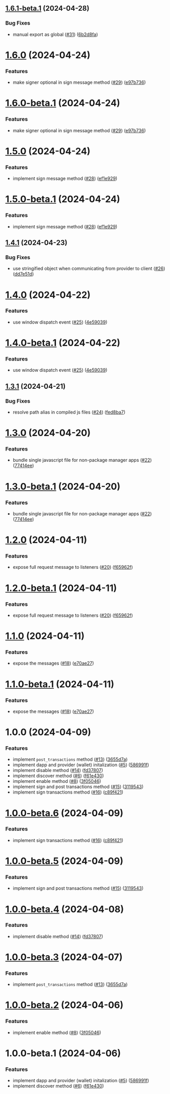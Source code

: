 ## [1.6.1-beta.1](https://github.com/agoralabs-sh/avm-web-provider/compare/v1.6.0...v1.6.1-beta.1) (2024-04-28)


### Bug Fixes

* manual export as global ([#31](https://github.com/agoralabs-sh/avm-web-provider/issues/31)) ([6b2d8fa](https://github.com/agoralabs-sh/avm-web-provider/commit/6b2d8faf6ad7fd959f866485f18b5b6f3357d108))

# [1.6.0](https://github.com/agoralabs-sh/avm-web-provider/compare/v1.5.0...v1.6.0) (2024-04-24)


### Features

* make signer optional in sign message method ([#29](https://github.com/agoralabs-sh/avm-web-provider/issues/29)) ([e97b736](https://github.com/agoralabs-sh/avm-web-provider/commit/e97b736f2ed16b673dcfb39078ec83b2a68c9af7))

# [1.6.0-beta.1](https://github.com/agoralabs-sh/avm-web-provider/compare/v1.5.0...v1.6.0-beta.1) (2024-04-24)


### Features

* make signer optional in sign message method ([#29](https://github.com/agoralabs-sh/avm-web-provider/issues/29)) ([e97b736](https://github.com/agoralabs-sh/avm-web-provider/commit/e97b736f2ed16b673dcfb39078ec83b2a68c9af7))

# [1.5.0](https://github.com/agoralabs-sh/avm-web-provider/compare/v1.4.1...v1.5.0) (2024-04-24)


### Features

* implement sign message method ([#28](https://github.com/agoralabs-sh/avm-web-provider/issues/28)) ([ef1e929](https://github.com/agoralabs-sh/avm-web-provider/commit/ef1e92978a74a15876f7ac4d0a8d84fbd82eb6d2))

# [1.5.0-beta.1](https://github.com/agoralabs-sh/avm-web-provider/compare/v1.4.1...v1.5.0-beta.1) (2024-04-24)


### Features

* implement sign message method ([#28](https://github.com/agoralabs-sh/avm-web-provider/issues/28)) ([ef1e929](https://github.com/agoralabs-sh/avm-web-provider/commit/ef1e92978a74a15876f7ac4d0a8d84fbd82eb6d2))

## [1.4.1](https://github.com/agoralabs-sh/avm-web-provider/compare/v1.4.0...v1.4.1) (2024-04-23)


### Bug Fixes

* use stringified object when communicating from provider to client ([#26](https://github.com/agoralabs-sh/avm-web-provider/issues/26)) ([dd7e51d](https://github.com/agoralabs-sh/avm-web-provider/commit/dd7e51d61a3d23aaa28667c9413c3f30e8a9e56c))

# [1.4.0](https://github.com/agoralabs-sh/avm-web-provider/compare/v1.3.1...v1.4.0) (2024-04-22)


### Features

* use window dispatch event ([#25](https://github.com/agoralabs-sh/avm-web-provider/issues/25)) ([4e59039](https://github.com/agoralabs-sh/avm-web-provider/commit/4e59039ec642df992860f008c82ab59d07b2bb58))

# [1.4.0-beta.1](https://github.com/agoralabs-sh/avm-web-provider/compare/v1.3.1...v1.4.0-beta.1) (2024-04-22)


### Features

* use window dispatch event ([#25](https://github.com/agoralabs-sh/avm-web-provider/issues/25)) ([4e59039](https://github.com/agoralabs-sh/avm-web-provider/commit/4e59039ec642df992860f008c82ab59d07b2bb58))

## [1.3.1](https://github.com/agoralabs-sh/avm-web-provider/compare/v1.3.0...v1.3.1) (2024-04-21)


### Bug Fixes

* resolve path alias in compiled js files ([#24](https://github.com/agoralabs-sh/avm-web-provider/issues/24)) ([fed8ba7](https://github.com/agoralabs-sh/avm-web-provider/commit/fed8ba71e65a70cb821cd60d9dfbeebdf8125396))

# [1.3.0](https://github.com/agoralabs-sh/avm-web-provider/compare/v1.2.0...v1.3.0) (2024-04-20)


### Features

* bundle single javascript file for non-package manager apps ([#22](https://github.com/agoralabs-sh/avm-web-provider/issues/22)) ([77414ee](https://github.com/agoralabs-sh/avm-web-provider/commit/77414eef80008cbfe36c473bcda540d9ddc201bc))

# [1.3.0-beta.1](https://github.com/agoralabs-sh/avm-web-provider/compare/v1.2.0...v1.3.0-beta.1) (2024-04-20)


### Features

* bundle single javascript file for non-package manager apps ([#22](https://github.com/agoralabs-sh/avm-web-provider/issues/22)) ([77414ee](https://github.com/agoralabs-sh/avm-web-provider/commit/77414eef80008cbfe36c473bcda540d9ddc201bc))

# [1.2.0](https://github.com/agoralabs-sh/avm-web-provider/compare/v1.1.0...v1.2.0) (2024-04-11)


### Features

* expose full request message to listeners ([#20](https://github.com/agoralabs-sh/avm-web-provider/issues/20)) ([f65962f](https://github.com/agoralabs-sh/avm-web-provider/commit/f65962f4e154845c4fff27be1369f112dad1eca7))

# [1.2.0-beta.1](https://github.com/agoralabs-sh/avm-web-provider/compare/v1.1.0...v1.2.0-beta.1) (2024-04-11)


### Features

* expose full request message to listeners ([#20](https://github.com/agoralabs-sh/avm-web-provider/issues/20)) ([f65962f](https://github.com/agoralabs-sh/avm-web-provider/commit/f65962f4e154845c4fff27be1369f112dad1eca7))

# [1.1.0](https://github.com/agoralabs-sh/avm-web-provider/compare/v1.0.0...v1.1.0) (2024-04-11)


### Features

* expose the messages ([#18](https://github.com/agoralabs-sh/avm-web-provider/issues/18)) ([e70ae27](https://github.com/agoralabs-sh/avm-web-provider/commit/e70ae27cba800a105748d8b44c521d7ceecf1c9e))

# [1.1.0-beta.1](https://github.com/agoralabs-sh/avm-web-provider/compare/v1.0.0...v1.1.0-beta.1) (2024-04-11)


### Features

* expose the messages ([#18](https://github.com/agoralabs-sh/avm-web-provider/issues/18)) ([e70ae27](https://github.com/agoralabs-sh/avm-web-provider/commit/e70ae27cba800a105748d8b44c521d7ceecf1c9e))

# 1.0.0 (2024-04-09)


### Features

* implement `post_transactions` method ([#13](https://github.com/agoralabs-sh/avm-web-provider/issues/13)) ([3655d7a](https://github.com/agoralabs-sh/avm-web-provider/commit/3655d7a0bb99e2ecb31e6e25b260cc850be8326f))
* implement dapp and provider (wallet) initalization ([#5](https://github.com/agoralabs-sh/avm-web-provider/issues/5)) ([586991f](https://github.com/agoralabs-sh/avm-web-provider/commit/586991fa1da6d9d75ec039f8bedb7df5818b3121))
* implement disable method ([#14](https://github.com/agoralabs-sh/avm-web-provider/issues/14)) ([fd37807](https://github.com/agoralabs-sh/avm-web-provider/commit/fd378079546e3115b6808475e2ad1316040d00b9))
* implement discover method ([#6](https://github.com/agoralabs-sh/avm-web-provider/issues/6)) ([f61e430](https://github.com/agoralabs-sh/avm-web-provider/commit/f61e430f9faf6a85316b6b60f84d27ff59e70636))
* implement enable method ([#8](https://github.com/agoralabs-sh/avm-web-provider/issues/8)) ([3f05046](https://github.com/agoralabs-sh/avm-web-provider/commit/3f050463edfb2400e54573a36e4c893d4aa7d24c))
* implement sign and post transactions method ([#15](https://github.com/agoralabs-sh/avm-web-provider/issues/15)) ([3119543](https://github.com/agoralabs-sh/avm-web-provider/commit/311954333f5924f61625ad2ca9a71a8cface406f))
* implement sign transactions method ([#16](https://github.com/agoralabs-sh/avm-web-provider/issues/16)) ([c89f421](https://github.com/agoralabs-sh/avm-web-provider/commit/c89f421547e0c10f5c2f6a5fe0a76b036dba4e5d))

# [1.0.0-beta.6](https://github.com/agoralabs-sh/avm-web-provider/compare/v1.0.0-beta.5...v1.0.0-beta.6) (2024-04-09)


### Features

* implement sign transactions method ([#16](https://github.com/agoralabs-sh/avm-web-provider/issues/16)) ([c89f421](https://github.com/agoralabs-sh/avm-web-provider/commit/c89f421547e0c10f5c2f6a5fe0a76b036dba4e5d))

# [1.0.0-beta.5](https://github.com/agoralabs-sh/avm-web-provider/compare/v1.0.0-beta.4...v1.0.0-beta.5) (2024-04-09)


### Features

* implement sign and post transactions method ([#15](https://github.com/agoralabs-sh/avm-web-provider/issues/15)) ([3119543](https://github.com/agoralabs-sh/avm-web-provider/commit/311954333f5924f61625ad2ca9a71a8cface406f))

# [1.0.0-beta.4](https://github.com/agoralabs-sh/avm-web-provider/compare/v1.0.0-beta.3...v1.0.0-beta.4) (2024-04-08)


### Features

* implement disable method ([#14](https://github.com/agoralabs-sh/avm-web-provider/issues/14)) ([fd37807](https://github.com/agoralabs-sh/avm-web-provider/commit/fd378079546e3115b6808475e2ad1316040d00b9))

# [1.0.0-beta.3](https://github.com/agoralabs-sh/avm-web-provider/compare/v1.0.0-beta.2...v1.0.0-beta.3) (2024-04-07)


### Features

* implement `post_transactions` method ([#13](https://github.com/agoralabs-sh/avm-web-provider/issues/13)) ([3655d7a](https://github.com/agoralabs-sh/avm-web-provider/commit/3655d7a0bb99e2ecb31e6e25b260cc850be8326f))

# [1.0.0-beta.2](https://github.com/agoralabs-sh/avm-web-provider/compare/v1.0.0-beta.1...v1.0.0-beta.2) (2024-04-06)


### Features

* implement enable method ([#8](https://github.com/agoralabs-sh/avm-web-provider/issues/8)) ([3f05046](https://github.com/agoralabs-sh/avm-web-provider/commit/3f050463edfb2400e54573a36e4c893d4aa7d24c))

# 1.0.0-beta.1 (2024-04-06)


### Features

* implement dapp and provider (wallet) initalization ([#5](https://github.com/agoralabs-sh/avm-web-provider/issues/5)) ([586991f](https://github.com/agoralabs-sh/avm-web-provider/commit/586991fa1da6d9d75ec039f8bedb7df5818b3121))
* implement discover method ([#6](https://github.com/agoralabs-sh/avm-web-provider/issues/6)) ([f61e430](https://github.com/agoralabs-sh/avm-web-provider/commit/f61e430f9faf6a85316b6b60f84d27ff59e70636))
